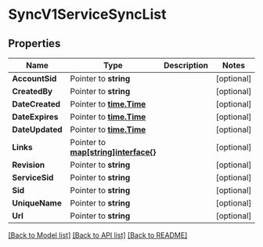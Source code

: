 # SyncV1ServiceSyncList

## Properties

Name | Type | Description | Notes
------------ | ------------- | ------------- | -------------
**AccountSid** | Pointer to **string** |  | [optional] 
**CreatedBy** | Pointer to **string** |  | [optional] 
**DateCreated** | Pointer to [**time.Time**](time.Time.md) |  | [optional] 
**DateExpires** | Pointer to [**time.Time**](time.Time.md) |  | [optional] 
**DateUpdated** | Pointer to [**time.Time**](time.Time.md) |  | [optional] 
**Links** | Pointer to [**map[string]interface{}**](.md) |  | [optional] 
**Revision** | Pointer to **string** |  | [optional] 
**ServiceSid** | Pointer to **string** |  | [optional] 
**Sid** | Pointer to **string** |  | [optional] 
**UniqueName** | Pointer to **string** |  | [optional] 
**Url** | Pointer to **string** |  | [optional] 

[[Back to Model list]](../README.md#documentation-for-models) [[Back to API list]](../README.md#documentation-for-api-endpoints) [[Back to README]](../README.md)


